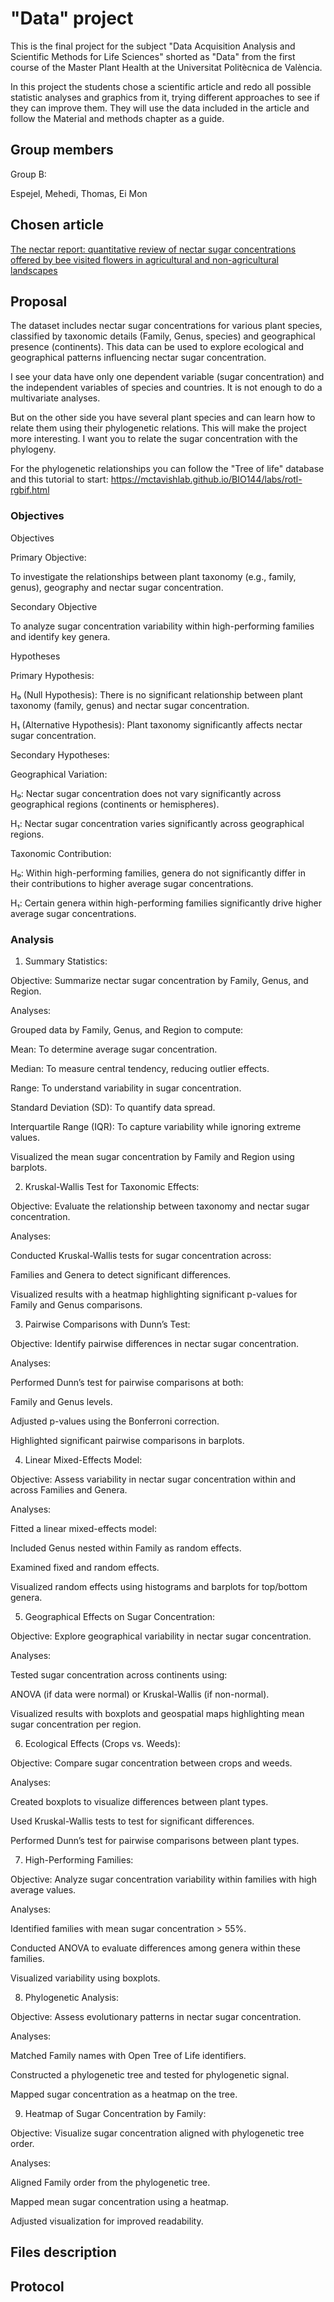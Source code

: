 # "Data" project

This is the final project for the subject "Data Acquisition Analysis and Scientific Methods for Life Sciences" shorted as "Data" from the first course of the Master Plant Health at the Universitat Politècnica de València.

In this project the students chose a scientific article and redo all possible statistic analyses and graphics from it, trying different approaches to see if they can improve them. They will use the data included in the article and follow the Material and methods chapter as a guide.

## Group members

Group B: 

Espejel, Mehedi, Thomas, Ei Mon 

## Chosen article

[The nectar report: quantitative review of nectar sugar concentrations offered by bee visited flowers in agricultural and non-agricultural landscapes](https://peerj.com/articles/6329/)

## Proposal

The dataset includes nectar sugar concentrations for various plant species, classified by taxonomic details (Family, Genus, species) and geographical presence (continents). This data can be used to explore ecological and geographical patterns influencing nectar sugar concentration.

I see your data have only one dependent variable (sugar concentration) and the independent variables of species and countries. It is not enough to do a multivariate analyses. 

But on the other side you have several plant species and can learn how to relate them using their phylogenetic relations. This will make the project more interesting. I want you to relate the sugar concentration with the phylogeny. 

For the phylogenetic relationships you can follow the "Tree of life" database and this tutorial to start: https://mctavishlab.github.io/BIO144/labs/rotl-rgbif.html

### Objectives

Objectives

Primary Objective:

To investigate the relationships between plant taxonomy (e.g., family, genus), geography and nectar sugar concentration.

Secondary Objective

To analyze sugar concentration variability within high-performing families and identify key genera.

Hypotheses

Primary Hypothesis:

H₀ (Null Hypothesis): There is no significant relationship between plant taxonomy (family, genus) and nectar sugar concentration.

H₁ (Alternative Hypothesis): Plant taxonomy significantly affects nectar sugar concentration.

Secondary Hypotheses:

Geographical Variation:

H₀: Nectar sugar concentration does not vary significantly across geographical regions (continents or hemispheres).

H₁: Nectar sugar concentration varies significantly across geographical regions.

Taxonomic Contribution:

H₀: Within high-performing families, genera do not significantly differ in their contributions to higher average sugar concentrations.

H₁: Certain genera within high-performing families significantly drive higher average sugar concentrations.

### Analysis

1. Summary Statistics:

Objective: Summarize nectar sugar concentration by Family, Genus, and Region.

Analyses:

Grouped data by Family, Genus, and Region to compute:

Mean: To determine average sugar concentration.

Median: To measure central tendency, reducing outlier effects.

Range: To understand variability in sugar concentration.

Standard Deviation (SD): To quantify data spread.

Interquartile Range (IQR): To capture variability while ignoring extreme values.

Visualized the mean sugar concentration by Family and Region using barplots.

2. Kruskal-Wallis Test for Taxonomic Effects:

Objective: Evaluate the relationship between taxonomy and nectar sugar concentration.

Analyses:

Conducted Kruskal-Wallis tests for sugar concentration across:

Families and Genera to detect significant differences.

Visualized results with a heatmap highlighting significant p-values for Family and Genus comparisons.

3. Pairwise Comparisons with Dunn’s Test:

Objective: Identify pairwise differences in nectar sugar concentration.

Analyses:

Performed Dunn’s test for pairwise comparisons at both:

Family and Genus levels.

Adjusted p-values using the Bonferroni correction.

Highlighted significant pairwise comparisons in barplots.

4. Linear Mixed-Effects Model:

Objective: Assess variability in nectar sugar concentration within and across Families and Genera.

Analyses:

Fitted a linear mixed-effects model:

Included Genus nested within Family as random effects.

Examined fixed and random effects.

Visualized random effects using histograms and barplots for top/bottom genera.

5. Geographical Effects on Sugar Concentration:

Objective: Explore geographical variability in nectar sugar concentration.

Analyses:

Tested sugar concentration across continents using:

ANOVA (if data were normal) or Kruskal-Wallis (if non-normal).

Visualized results with boxplots and geospatial maps highlighting mean sugar concentration per region.

6. Ecological Effects (Crops vs. Weeds):

Objective: Compare sugar concentration between crops and weeds.

Analyses:

Created boxplots to visualize differences between plant types.

Used Kruskal-Wallis tests to test for significant differences.

Performed Dunn’s test for pairwise comparisons between plant types.

7. High-Performing Families:

Objective: Analyze sugar concentration variability within families with high average values.

Analyses:

Identified families with mean sugar concentration > 55%.

Conducted ANOVA to evaluate differences among genera within these families.

Visualized variability using boxplots.

8. Phylogenetic Analysis:

Objective: Assess evolutionary patterns in nectar sugar concentration.

Analyses:

Matched Family names with Open Tree of Life identifiers.

Constructed a phylogenetic tree and tested for phylogenetic signal.

Mapped sugar concentration as a heatmap on the tree.

9. Heatmap of Sugar Concentration by Family:

Objective: Visualize sugar concentration aligned with phylogenetic tree order.

Analyses:

Aligned Family order from the phylogenetic tree.

Mapped mean sugar concentration using a heatmap.

Adjusted visualization for improved readability.


## Files description

## Protocol
